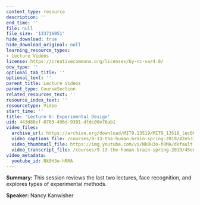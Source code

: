```yaml
---
content_type: resource
description: ''
end_time: ''
file: null
file_size: '133716051'
hide_download: true
hide_download_original: null
learning_resource_types:
- Lecture Videos
license: https://creativecommons.org/licenses/by-nc-sa/4.0/
ocw_type: ''
optional_tab_title: ''
optional_text: ''
parent_title: Lecture Videos
parent_type: CourseSection
related_resources_text: ''
resource_index_text: ''
resourcetype: Video
start_time: ''
title: 'Lecture 6: Experimental Design'
uid: 443d80ef-0763-496d-9301-dfdc00e76ab1
video_files:
  archive_url: https://archive.org/download/MIT9.13S19/MIT9_13S19_lec06_300k.mp4
  video_captions_file: /courses/9-13-the-human-brain-spring-2019/42e5318160c55f9b87f70ec7e3e7073e_Nk0H3o-hRMA.vtt
  video_thumbnail_file: https://img.youtube.com/vi/Nk0H3o-hRMA/default.jpg
  video_transcript_file: /courses/9-13-the-human-brain-spring-2019/45e0f279265148915ba3b880112150d2_Nk0H3o-hRMA.pdf
video_metadata:
  youtube_id: Nk0H3o-hRMA
---
```


**Summary:** This session reviews the last two lectures, face recognition, and explores types of experimental methods.

**Speaker:** Nancy Kanwisher

